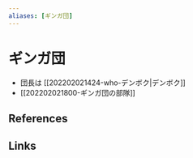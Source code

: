 ```yaml
---
aliases: [ギンガ団]
---
```

# ギンガ団

- 団長は [[202202021424-who-デンボク|デンボク]]
- [[202202021800-ギンガ団の部隊]]

## References



## Links


